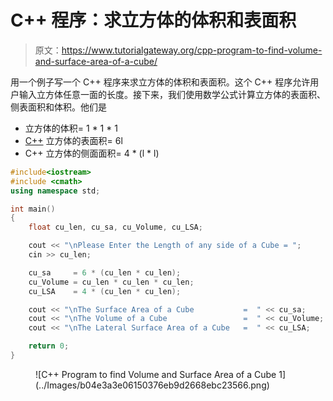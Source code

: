 # C++ 程序：求立方体的体积和表面积

> 原文：<https://www.tutorialgateway.org/cpp-program-to-find-volume-and-surface-area-of-a-cube/>

用一个例子写一个 C++ 程序来求立方体的体积和表面积。这个 C++ 程序允许用户输入立方体任意一面的长度。接下来，我们使用数学公式计算立方体的表面积、侧表面积和体积。他们是

*   立方体的体积= 1 * 1 * 1
*   [C++](https://www.tutorialgateway.org/cpp-programs/) 立方体的表面积= 6l
*   C++ 立方体的侧面面积= 4 * (l * l)

```cpp
#include<iostream>
#include <cmath>
using namespace std;

int main()
{
	float cu_len, cu_sa, cu_Volume, cu_LSA;

	cout << "\nPlease Enter the Length of any side of a Cube = ";
	cin >> cu_len;

	cu_sa     = 6 * (cu_len * cu_len);
	cu_Volume = cu_len * cu_len * cu_len;
	cu_LSA    = 4 * (cu_len * cu_len);

	cout << "\nThe Surface Area of a Cube           =  " << cu_sa;
	cout << "\nThe Volume of a Cube                 =  " << cu_Volume;
	cout << "\nThe Lateral Surface Area of a Cube   =  " << cu_LSA;

 	return 0;
}
```

<figure class="wp-block-image size-large">![C++ Program to find Volume and Surface Area of a Cube 1](../Images/b04e3a3e06150376eb9d2668ebc23566.png)</figure>